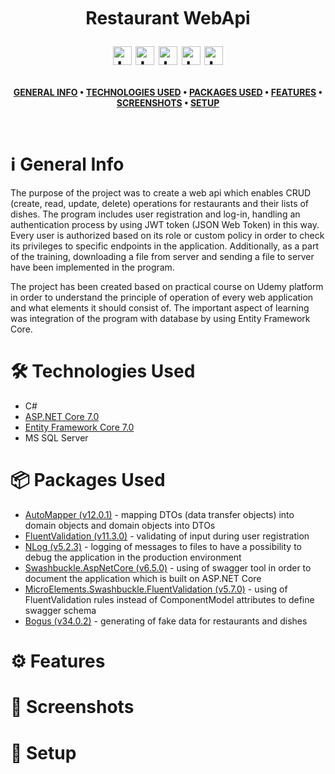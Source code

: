 <br />
<h1>
<p align="center">
  <br>Restaurant WebApi 
</p>
<p align="center">
    <img src="https://raw.githubusercontent.com/gildean/foodicon/HEAD/favicons/Hamburger.ico" alt="Logo" width="30" height="30">
    <img src="https://raw.githubusercontent.com/gildean/foodicon/HEAD/favicons/French_Fries.ico" alt="Logo" width="30" height="30">
    <img src="https://raw.githubusercontent.com/gildean/foodicon/HEAD/favicons/Green_Salad.ico" alt="Logo" width="30" height="30">
    <img src="https://raw.githubusercontent.com/gildean/foodicon/HEAD/favicons/Slice_Of_Pizza.ico" alt="Logo" width="30" height="30">
    <img src="https://raw.githubusercontent.com/gildean/foodicon/HEAD/favicons/Taco.ico" alt="Logo" width="30" height="30">
</p>  
</h1>
</p>
<div align="center">

**[GENERAL INFO](#information_source-general-info) • 
[TECHNOLOGIES USED](hammer_and_wrench-technologies-used) • 
[PACKAGES USED](#packagepackages-used) • 
[FEATURES](#gear-features) • 
[SCREENSHOTS](#Screenshots) • 
[SETUP](#Setup)**
</div>
<br />

# :information_source: General Info
The purpose of the project was to create a web api which enables CRUD (create, read, update, delete) operations for restaurants and their lists of dishes. The program includes user registration and log-in, handling an authentication process by using JWT token (JSON Web Token) in this way. Every user is authorized based on its role or custom policy in order to check its privileges to specific endpoints in the application. Additionally, as a part of the training, downloading a file from server and sending a file to server have been implemented in the program.

The project has been created based on practical course on Udemy platform in order to understand the principle of operation of every web application and what elements it should consist of. The important aspect of learning was integration of the program with database by using Entity Framework Core.

# :hammer_and_wrench: Technologies Used
- C#
- [ASP.NET Core 7.0](https://github.com/dotnet/aspnetcore)
- [Entity Framework Core 7.0](https://github.com/dotnet/efcore)
- MS SQL Server

# :package:	Packages Used
- [AutoMapper (v12.0.1)](https://github.com/AutoMapper/AutoMapper) -  mapping DTOs (data transfer objects) into domain objects and domain objects into DTOs
- [FluentValidation (v11.3.0)](https://github.com/FluentValidation/FluentValidation) - validating of input during user registration
- [NLog (v5.2.3)](https://github.com/NLog/NLog) - logging of messages to files to have a possibility to debug the application in the production environment
- [Swashbuckle.AspNetCore (v6.5.0)](https://github.com/domaindrivendev/Swashbuckle.AspNetCore/tree/master) - using of swagger tool in order to document the application which is built on ASP.NET Core
- [MicroElements.Swashbuckle.FluentValidation (v5.7.0)](https://github.com/micro-elements/MicroElements.Swashbuckle.FluentValidation) - using of FluentValidation rules instead of ComponentModel attributes to define swagger schema
- [Bogus (v34.0.2)](https://github.com/bchavez/Bogus) - generating of fake data for restaurants and dishes


# :gear: Features

# :camera_flash: Screenshots

# :rocket: Setup
